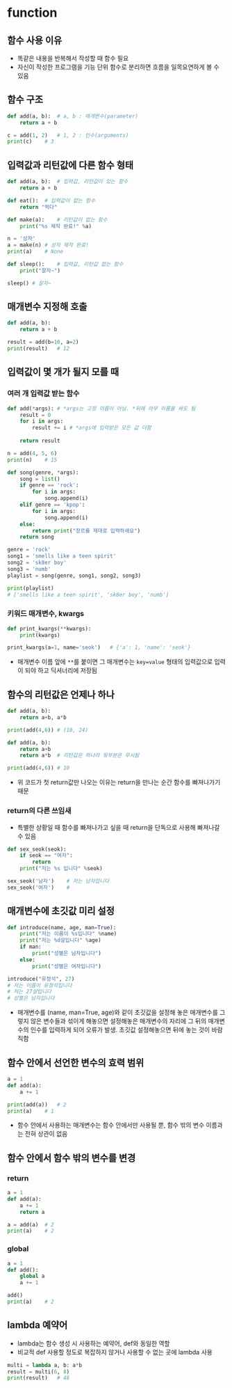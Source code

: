 # function

## 함수 사용 이유

- 똑같은 내용을 반복해서 작성할 때 함수 필요
- 자신이 작성한 프로그램을 기능 단위 함수로 분리하면 흐름을 일목요연하게 볼 수 있음

## 함수 구조

```python
def add(a, b):  # a, b : 매개변수(parameter)
    return a + b

c = add(1, 2)   # 1, 2 : 인수(arguments)
print(c)    # 3
```

## 입력값과 리턴값에 다른 함수 형태

```python
def add(a, b):  # 입력값, 리턴값이 있는 함수
    return a + b

def eat():  # 입력값이 없는 함수
    return "먹다"

def make(a):    # 리턴값이 없는 함수
    print("%s 제작 완료!" %a)

n = '상자'
a = make(n) # 상자 제작 완료!
print(a)    # None

def sleep():    # 입력값, 리턴값 없는 함수
    print("잘자~")

sleep() # 잘자~
```

## 매개변수 지정해 호출

```python
def add(a, b):
    return a + b

result = add(b=10, a=2)
print(result)   # 12
```

## 입력값이 몇 개가 될지 모를 때

### 여러 개 입력값 받는 함수

```python
def add(*args): # *args는 고정 이름이 아님. *뒤에 아무 이름을 써도 됨
    result = 0
    for i in args:
        result += i # *args에 입력받은 모든 값 더함
    
    return result

n = add(4, 5, 6)
print(n)    # 15
```

```python
def song(genre, *args):
    song = list()
    if genre == 'rock':
        for i in args:
            song.append(i)
    elif genre == 'kpop':
        for i in args:
            song.append(i)
    else:
        return print("장르를 제대로 입력하세요")
    return song

genre = 'rock'
song1 = 'smells like a teen spirit'
song2 = 'sk8er boy'
song3 = 'numb'
playlist = song(genre, song1, song2, song3)

print(playlist)
# ['smells like a teen spirit', 'sk8er boy', 'numb']
```

### 키워드 매개변수, kwargs

```python
def print_kwargs(**kwargs):
    print(kwargs)

print_kwargs(a=1, name='seok')   # {'a': 1, 'name': 'seok'}
```

- 매개변수 이름 앞에 `**`를 붙이면 그 매개변수는 `key=value` 형태의 입력값으로 입력이 되야 하고 딕셔너리에 저장됨

## 함수의 리턴값은 언제나 하나

```python
def add(a, b):
    return a+b, a*b

print(add(4,6)) # (10, 24)
```

```python
def add(a, b):
    return a+b
    return a*b  # 리턴값은 하나라 뒷부분은 무시됨

print(add(4,6)) # 10
```

- 위 코드가 첫 return값만 나오는 이유는 return을 만나는 순간 함수를 빠져나가기 때문

### return의 다른 쓰임새

- 특별한 상황일 때 함수를 빠져나가고 싶을 때 return을 단독으로 사용해 빠져나갈 수 있음

```python
def sex_seok(seok):
    if seok == "여자":
        return
    print("저는 %s 입니다" %seok)

sex_seok('남자')    # 저는 남자입니다
sex_seok('여자')    # 
```

## 매개변수에 초깃값 미리 설정

```python
def introduce(name, age, man=True):
    print("저는 이름이 %s입니다" %name)
    print("저는 %d살입니다" %age)
    if man:
        print("성별은 남자입니다")
    else:
        print("성별은 여자입니다")

introduce("유정석", 27)
# 저는 이름이 유정석입니다
# 저는 27살입니다
# 성별은 남자입니다
```

- 매개변수를 (name, man=True, age)와 같이 초깃값을 설정해 놓은 매개변수를 그렇지 않은 변수들과 섞이게 해놓으면 설정해놓은 매개변수의 자리에 그 뒤의 매개변수의 인수를 입력하게 되어 오류가 발생. 초깃값 설정해놓으면 뒤에 놓는 것이 바람직함

## 함수 안에서 선언한 변수의 효력 범위

```python
a = 1
def add(a):
    a += 1

print(add(a))   # 2
print(a)    # 1
```

- 함수 안에서 사용하는 매개변수는 함수 안에서만 사용될 뿐, 함수 밖의 변수 이름과는 전혀 상관이 없음

## 함수 안에서 함수 밖의 변수를 변경

### return

```python
a = 1
def add(a):
    a += 1
    return a

a = add(a)  # 2
print(a)    # 2
```

### global

```python
a = 1
def add():
    global a
    a += 1

add()
print(a)    # 2
```

## lambda 예약어

- lambda는 함수 생성 시 사용하는 예약어, def와 동일한 역할
- 비교적 def 사용할 정도로 복잡하지 않거나 사용할 수 없는 곳에 lambda 사용

```python
multi = lambda a, b: a*b
result = multi(6, 8)
print(result)   # 48
```